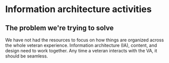 # Information architecture activities 

## The problem we're trying to solve
We have not had the resources to focus on how things are organized across the whole veteran experience. Information architecture (IA), content, and design need to work together. Any time a veteran interacts with the VA, it should be seamless.

